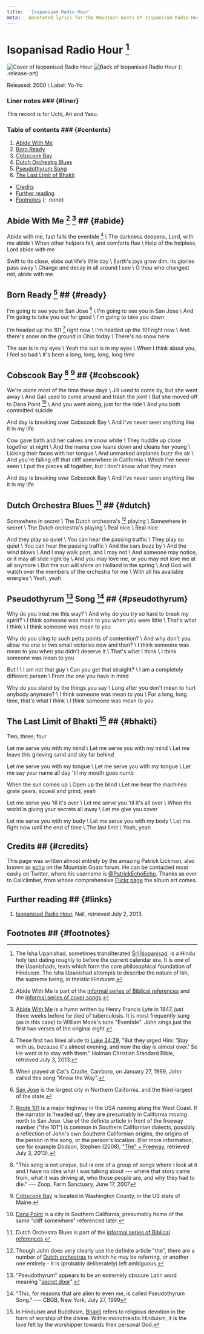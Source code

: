 ```yaml
---
title:  'Isopaniṣad Radio Hour'
meta:   Annotated lyrics for the Mountain Goats EP Isopanisad Radio Hour.
---
```


# Isopanisad Radio Hour [^isopanisad] #

![Cover of Isopanisad Radio Hour](./media/irh-cover.jpg)
![Back of Isopanisad Radio Hour](./media/irh-back.jpg)
{: .release-art}

Released: 2000 \\
Label: Yo-Yo

[^isopanisad]:
    The Isha Upanishad, sometimes transliterated [Śrī
    Īśopaniṣad](http://en.wikipedia.org/wiki/Isha_Upanishad), is a Hindu holy
    text dating roughly to before the current calendar era. It is one of the
    Upanishads, texts which form the core philosophical foundation of
    Hinduism. The Isha Upanishad attempts to describe the nature of Ish, the
    supreme being, in theistic Hinduism.

### Liner notes ### {#liner}

This record is for Uchi, Ari and Yasu.

### Table of contents ### {#contents}

1. [Abide With Me](#abide)
2. [Born Ready](#ready)
3. [Cobscook Bay](#cobscook)
4. [Dutch Orchestra Blues](#dutch)
5. [Pseudothyrum Song](#pseudothyrum)
6. [The Last Limit of Bhakti](#bhakti)

* [Credits](#credits)
* [Further reading](#links)
* [Footnotes](#footnotes)
{: .none}

## Abide With Me [^abideseries] [^abidewithme] ## {#abide}

Abide with me, fast falls the eventide [^eventide] \\
The darkness deepens, Lord, with me abide  \\
When other helpers fail, and comforts flee \\
Help of the helpless, Lord abide with me

Swift to its close, ebbs out life's little day \\
Earth's joys grow dim, its glories pass away \\
Change and decay in all around I see \\
O thou who changest not, abide with me

[^abideseries]:
    Abide With Me is part of the [informal series of Biblical
    references](series.html#bible) and the [informal series of cover
    songs](series.html#covers).

[^abidewithme]:
    [Abide With Me][abidewiki] is a hymn written by Henry Francis Lyte in
    1847, just three weeks before he died of tuberculosis. It is most
    frequently sung (as in this case) to William Monk's tune "Eventide". John
    sings just the first two verses of the original eight.

[abidewiki]:    http://en.wikipedia.org/wiki/Abide_With_Me_(hymn)

[^eventide]:
    These first two lines allude to [Luke 24:29][luke2429], "But they urged
    Him: 'Stay with us, because it's almost evening, and now the day is almost
    over.' So He went in to stay with them." Holman Christian Standard Bible,
    retrieved July 3, 2013.

[luke2429]:     http://www.biblegateway.com/passage/?search=Luke%2024:29&version=HCSB


## Born Ready [^readyjohn] ## {#ready}

I'm going to see you in San Jose [^sanjose] \\
I'm going to see you in San Jose \\
And I'm going to take you out for good \\
I'm going to take you down

I'm headed up the 101 [^route101] right now \\
I'm headed up the 101 right now \\
And there's snow on the ground in Ohio today \\
There's no snow here

The sun is in my eyes \\
Yeah the sun is in my eyes \\
When I think about you, I feel so bad \\
It's been a long, long, long, long time

[^readyjohn]:
    When played at Cat's Cradle, Carrboro, on January 27, 1999, John called
    this song "Know the Way".

[^sanjose]:
    [San Jose][sanjosewiki] is the largest city in Northern California, and the
    third-largest of the state.

[sanjosewiki]:      http://en.wikipedia.org/wiki/San_Jose,_California

[^route101]:
    [Route 101][route101wiki] is a major highway in the USA running along the
    West Coast. If the narrator is 'headed up', they are presumably in
    California moving north to San Jose. Use of the definite article in front
    of the freeway number ("the 101") is common in Southern Californian
    dialects, possibly a reflection of John's own Southern Californian
    origins, the origins of the person in the song, or the person's location.
    (For more information, see for example Dodson, Stephen (2008), ["The" +
    Freeway](http://www.languagehat.com/archives/003203.php), retrieved July
    3, 2013).

[route101wiki]:     http://en.wikipedia.org/wiki/U.S._Route_101

## Cobscook Bay [^cobscookjohn] [^cobscookbay] ## {#cobscook}

We're alone most of the time these days \\
Jill used to come by, but she went away \\
And Gail used to come around and trash the joint \\
But she moved off to Dana Point [^danapoint] \\
And you went along, just for the ride \\
And you both committed suicide

And day is breaking over Cobscook Bay \\
And I've never seen anything like it in my life

Cow gave birth and her calves are snow white \\
They huddle up close together at night \\
And the mama cow leans down and cleans her young \\
Licking their faces with her tongue \\
And unmarked airplanes buzz the air \\
And you're falling off that cliff somewhere in California \\
Which I've never seen \\
I put the pieces all together, but I don't know what they mean

And day is breaking over Cobscook Bay \\
And I've never seen anything like it in my life

[^cobscookjohn]:
    "This song is not unique, but is one of a group of songs where I look at
    it and I have no idea what I was talking about --- where that story came
    from, what it was driving at, who those people are, and why they had to
    die." --- Zoop, Farm Sanctuary, June 17, 2007

[^cobscookbay]:
    [Cobscook Bay][cobscookwiki] is located in Washington County, in the US
    state of Maine.

[cobscookwiki]:     http://en.wikipedia.org/wiki/Cobscook_Bay

[^danapoint]:
    [Dana Point][danapointwiki] is a city in Southern California, presumably
    home of the same "cliff somewhere" referenced later.

[danapointwiki]:    http://en.wikipedia.org/wiki/Dana_Point

## Dutch Orchestra Blues [^dutchseries] ## {#dutch}

Somewhere in secret \\
The Dutch orchestra's [^orchestra] playing \\
Somewhere in secret \\
The Dutch orchestra's playing \\
Real nice \\
Real nice

And they play so quiet \\
You can hear the passing traffic \\
They play so quiet \\
You can hear the passing traffic \\
And the cars buzz by \\
And the wind blows \\
And I may walk past, and I may not \\
And someone may notice, or it may all slide right by \\
And you may love me, or you may not love me at all anymore \\
But the sun will shine on Holland in the spring \\
And God will watch over the members of the orchestra for me \\
With all his available energies \\
Yeah, yeah

[^dutchseries]:
    Dutch Orchestra Blues is part of the [informal series of Biblical
    references](series.html#bible).

[^orchestra]:
    Though John does very clearly use the definite article "the", there are a
    number of [Dutch orchestras][orchestraswiki] to which he may be referring,
    or another one entirely - it is (probably deliberately) left ambiguous.

[orchestraswiki]:   http://en.wikipedia.org/wiki/Category:Dutch_orchestras

## Pseudothyrum [^pseudothyrum] Song [^pseudothyrumjohn] ## {#pseudothyrum}

Why do you treat me this way? \\
And why do you try so hard to break my spirit? \\
I think someone was mean to you when you were little \\
That's what I think \\
I think someone was mean to you

Why do you cling to such petty points of contention? \\
And why don't you allow me one or two small victories now and then? \\
I think someone was mean to you when you didn't deserve it \\
That's what I think \\
I think someone was mean to you

But I \\
I am not that guy \\
Can you get that straight? \\
I am a completely different person \\
From the one you have in mind

Why do you stand by the things you say \\
Long after you don't mean to hurt anybody anymore? \\
I think someone was mean to you \\
For a long, long time, that's what I think \\
I think someone was mean to you

[^pseudothyrum]:
    "Pseudothyrum" appears to be an extremely obscure Latin word meaning
    "[secret door][pseudothyrumwiktionary]".

[^pseudothyrumjohn]:
    "This, for reasons that are alien to even me, is called Pseudothyrum
    Song." --- CBGB, New York, July 27, 1999

[pseudothyrumwiktionary]:   http://en.wiktionary.org/wiki/pseudothyrum

## The Last Limit of Bhakti [^bhakti] ## {#bhakti}

Two, three, four

Let me serve you with my mind \\
Let me serve you with my mind \\
Let me leave this grieving sand and sky far behind

Let me serve you with my tongue \\
Let me serve you with my tongue \\
Let me say your name all day 'til my mouth goes numb

When the sun comes up \\
Open up the blind \\
Let me hear the machines grate gears, squeal and grind, yeah

Let me serve you 'til it's over \\
Let me serve you 'til it's all over \\
When the world is giving your secrets all away \\
Let me give you cover

Let me serve you with my body \\
Let me serve you with my body \\
Let me fight now until the end of time \\
The last limit \\
Yeah, yeah

[^bhakti]:
    In Hinduism and Buddhism, [Bhakti][bhaktiwiki] refers to religious
    devotion in the form of worship of the divine. Within monotheistic
    Hinduism, it is the love felt by the worshipper towards their personal
    God.

[bhaktiwiki]:       http://en.wikipedia.org/wiki/Bhakti

## Credits ## {#credits}

This page was written almost entirely by the amazing Patrick Lickman, also
known as
[echo](http://www.mountain-goats.com/forums/search.php?0,author=3544,match_type=USER_ID)
on the Mountain Goats forum. He can be contacted most easily on Twitter, where
his username is [@PatrickEchoEcho](http://twitter.com/PatrickEchoEcho). Thanks
as ever to Caliclimber, from whose comprehensive [Flickr
page](http://www.flickr.com/photos/caliclimber/sets/72157604433641001/) the
album art comes.

## Further reading ## {#links}

1. [Isopanisad Radio Hour](http://www.themountaingoats.net/music/isopanisad.html),
Nall, retrieved July 2, 2013.

## Footnotes ## {#footnotes}
